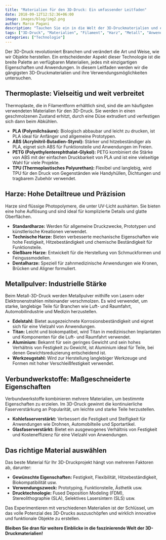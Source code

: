 ```yaml
---
title: "Materialien für den 3D-Druck: Ein umfassender Leitfaden"
date: 2018-09-12T12:52:36+06:00
image: images/blog/img2.png
author: Marco Pagani
description: "Tauchen Sie ein in die Welt der 3D-Druckmaterialien und entdecken Sie die Vielfalt der verfügbaren Optionen für verschiedene Anwendungen."
tags: ["3D-Druck", "Materialien", "Filament", "Harz", "Metall", "Anwendungen"]
categories: ["Technologie"]
---
```


Der 3D-Druck revolutioniert Branchen und verändert die Art und Weise, wie wir Objekte herstellen. Ein entscheidender Aspekt dieser Technologie ist die breite Palette an verfügbaren Materialien, jedes mit einzigartigen Eigenschaften und Anwendungen. In diesem Leitfaden werden wir die gängigsten 3D-Druckmaterialien und ihre Verwendungsmöglichkeiten untersuchen.

## Thermoplaste: Vielseitig und weit verbreitet

Thermoplaste, die in Filamentform erhältlich sind, sind die am häufigsten verwendeten Materialien für den 3D-Druck. Sie werden in einen geschmolzenen Zustand erhitzt, durch eine Düse extrudiert und verfestigen sich dann beim Abkühlen.

* **PLA (Polymilchsäure):** Biologisch abbaubar und leicht zu drucken, ist PLA ideal für Anfänger und allgemeine Prototypen.
* **ABS (Acrylnitril-Butadien-Styrol):** Stärker und hitzebeständiger als PLA, eignet sich ABS für Funktionsteile und Anwendungen im Freien.
* **PETG (Polyethylenterephthalat-Glykol):** PETG kombiniert die Stärke von ABS mit der einfachen Druckbarkeit von PLA und ist eine vielseitige Wahl für viele Projekte.
* **TPU (Thermoplastisches Polyurethan):** Flexibel und langlebig, wird TPU für den Druck von Gegenständen wie Handyhüllen, Dichtungen und tragbarem Zubehör verwendet.

## Harze: Hohe Detailtreue und Präzision

Harze sind flüssige Photopolymere, die unter UV-Licht aushärten. Sie bieten eine hohe Auflösung und sind ideal für komplizierte Details und glatte Oberflächen.

* **Standardharze:** Werden für allgemeine Druckzwecke, Prototypen und künstlerische Kreationen verwendet.
* **Technische Harze:** Bieten verbesserte mechanische Eigenschaften wie hohe Festigkeit, Hitzebeständigkeit und chemische Beständigkeit für Funktionsteile.
* **Gießbare Harze:** Entwickelt für die Herstellung von Schmuckformen und Feingussmodellen.
* **Dentalharze:** Speziell für zahnmedizinische Anwendungen wie Kronen, Brücken und Aligner formuliert.

## Metallpulver: Industrielle Stärke

Beim Metall-3D-Druck werden Metallpulver mithilfe von Lasern oder Elektronenstrahlen miteinander verschmolzen. Es wird verwendet, um starke, langlebige Teile für Branchen wie Luft- und Raumfahrt, Automobilindustrie und Medizin herzustellen.

* **Edelstahl:** Bietet ausgezeichnete Korrosionsbeständigkeit und eignet sich für eine Vielzahl von Anwendungen.
* **Titan:** Leicht und biokompatibel, wird Titan in medizinischen Implantaten und Komponenten für die Luft- und Raumfahrt verwendet.
* **Aluminium:** Bekannt für sein geringes Gewicht und sein hohes Verhältnis von Festigkeit zu Gewicht, ist Aluminium ideal für Teile, bei denen Gewichtsreduzierung entscheidend ist.
* **Werkzeugstahl:** Wird zur Herstellung langlebiger Werkzeuge und Formen mit hoher Verschleißfestigkeit verwendet.

## Verbundwerkstoffe: Maßgeschneiderte Eigenschaften

Verbundwerkstoffe kombinieren mehrere Materialien, um bestimmte Eigenschaften zu erzielen. Im 3D-Druck gewinnt die kontinuierliche Faserverstärkung an Popularität, um leichte und starke Teile herzustellen.

* **Kohlefaserverstärkt:** Verbessert die Festigkeit und Steifigkeit für Anwendungen wie Drohnen, Automobilteile und Sportartikel.
* **Glasfaserverstärkt:** Bietet ein ausgewogenes Verhältnis von Festigkeit und Kosteneffizienz für eine Vielzahl von Anwendungen.

## Das richtige Material auswählen

Das beste Material für Ihr 3D-Druckprojekt hängt von mehreren Faktoren ab, darunter:

* **Gewünschte Eigenschaften:** Festigkeit, Flexibilität, Hitzebeständigkeit, Biokompatibilität usw.
* **Verwendungszweck:** Prototyping, Funktionsteile, Ästhetik usw.
* **Drucktechnologie:** Fused Deposition Modeling (FDM), Stereolithographie (SLA), Selektives Lasersintern (SLS) usw.

Das Experimentieren mit verschiedenen Materialien ist der Schlüssel, um das volle Potenzial des 3D-Drucks auszuschöpfen und wirklich innovative und funktionale Objekte zu erstellen.

**Bleiben Sie dran für weitere Einblicke in die faszinierende Welt der 3D-Druckmaterialien!**
